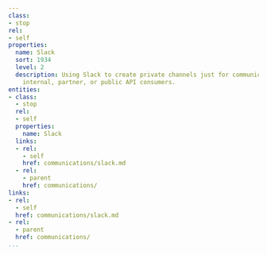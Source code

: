 ```yaml
---
class:
- stop
rel:
- self
properties:
  name: Slack
  sort: 1934
  level: 2
  description: Using Slack to create private channels just for communicating with
    internal, partner, or public API consumers.
entities:
- class:
  - stop
  rel:
  - self
  properties:
    name: Slack
  links:
  - rel:
    - self
    href: communications/slack.md
  - rel:
    - parent
    href: communications/
links:
- rel:
  - self
  href: communications/slack.md
- rel:
  - parent
  href: communications/
...
```

